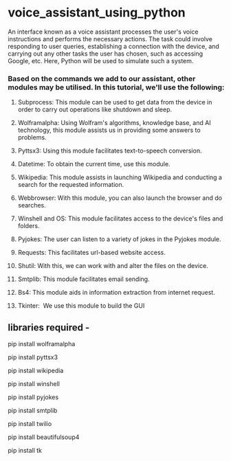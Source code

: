 # voice_assistant_using_python

An interface known as a voice assistant processes the user's voice instructions and performs the necessary actions. The task could involve responding to user queries, establishing a connection with the device, and carrying out any other tasks the user has chosen, such as accessing Google, etc. Here, Python will be used to simulate such a system.

### Based on the commands we add to our assistant, other modules may be utilised. In this tutorial, we'll use the following:

1. Subprocess: This module can be used to get data from the device in order to carry out operations like shutdown and sleep.

2. Wolframalpha: Using Wolfram's algorithms, knowledge base, and AI technology, this module assists us in providing some answers to problems.

3. Pyttsx3: Using this module facilitates text-to-speech conversion.

4. Datetime: To obtain the current time, use this module.

5. Wikipedia: This module assists in launching Wikipedia and conducting a search for the requested information.

6. Webbrowser: With this module, you can also launch the browser and do searches.

7. Winshell and OS: This module facilitates access to the device's files and folders.

8. Pyjokes: The user can listen to a variety of jokes in the Pyjokes module.

9. Requests: This facilitates url-based website access.

10. Shutil: With this, we can work with and alter the files on the device.

11. Smtplib: This module facilitates email sending.

12. Bs4: This module aids in information extraction from internet request.

13. Tkinter:  We use this module to build the GUI

## libraries required - 

pip install wolframalpha

pip install pyttsx3

pip install wikipedia

pip install winshell

pip install pyjokes

pip install smtplib

pip install twilio

pip install beautifulsoup4

pip install tk
